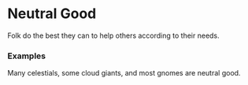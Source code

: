 # Neutral Good

Folk do the best they can to help others according to their needs. 

### Examples
Many celestials, some cloud giants, and most gnomes are neutral good.